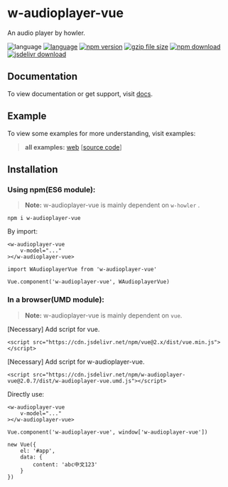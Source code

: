 # w-audioplayer-vue
An audio player by howler.

![language](https://img.shields.io/badge/language-JavaScript-orange.svg) 
[![language](https://img.shields.io/badge/vue-2.x-brightgreen.svg)](https://github.com/vuejs/vue) 
[![npm version](http://img.shields.io/npm/v/w-audioplayer-vue.svg?style=flat)](https://npmjs.org/package/w-audioplayer-vue) 
[![gzip file size](http://img.badgesize.io/yuda-lyu/w-audioplayer-vue/master/dist/w-audioplayer-vue.umd.js.svg?compression=gzip)](https://github.com/yuda-lyu/w-audioplayer-vue)
[![npm download](https://img.shields.io/npm/dt/w-audioplayer-vue.svg)](https://npmjs.org/package/w-audioplayer-vue) 
[![jsdelivr download](https://img.shields.io/jsdelivr/npm/hm/w-audioplayer-vue.svg)](https://www.jsdelivr.com/package/npm/w-audioplayer-vue)

## Documentation
To view documentation or get support, visit [docs](https://yuda-lyu.github.io/w-audioplayer-vue/module-WAudioplayerVue.html).

## Example
To view some examples for more understanding, visit examples:

> **all examples:** [web](https://yuda-lyu.github.io/w-audioplayer-vue/examples/app.html) [[source code](https://github.com/yuda-lyu/w-audioplayer-vue/blob/master/docs/examples/app.html)]

## Installation
### Using npm(ES6 module):
> **Note:** w-audioplayer-vue is mainly dependent on `w-howler` .
```alias
npm i w-audioplayer-vue
```
By import:
```alias
<w-audioplayer-vue 
    v-model="..."
></w-audioplayer-vue>

import WAudioplayerVue from 'w-audioplayer-vue'

Vue.component('w-audioplayer-vue', WAudioplayerVue)
```

### In a browser(UMD module):
> **Note:** w-audioplayer-vue is mainly dependent on `vue`.

[Necessary] Add script for vue.
```alias
<script src="https://cdn.jsdelivr.net/npm/vue@2.x/dist/vue.min.js"></script>
```
[Necessary] Add script for w-audioplayer-vue.
```alias
<script src="https://cdn.jsdelivr.net/npm/w-audioplayer-vue@2.0.7/dist/w-audioplayer-vue.umd.js"></script>
```
Directly use:
```alias
<w-audioplayer-vue 
    v-model="..."
></w-audioplayer-vue>

Vue.component('w-audioplayer-vue', window['w-audioplayer-vue'])

new Vue({
    el: '#app',
    data: {
        content: 'abc中文123'
    }
})
```